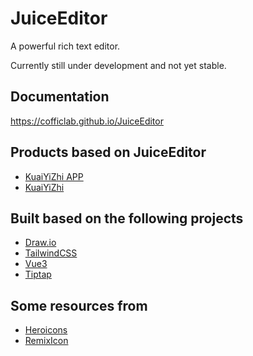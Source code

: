 # JuiceEditor

A powerful rich text editor.

Currently still under development and not yet stable.

## Documentation

<https://cofficlab.github.io/JuiceEditor>

## Products based on JuiceEditor

-   [KuaiYiZhi APP](https://apps.apple.com/cn/app/%E5%BF%AB%E6%98%93%E7%9F%A5/id6457892799)
-   [KuaiYiZhi](https://www.kuaiyizhi.cn)

## Built based on the following projects

-   [Draw.io](https://github.com/jgraph/drawio)
-   [TailwindCSS](https://tailwindcss.com/)
-   [Vue3](https://v3.vuejs.org/)
-   [Tiptap](https://tiptap.dev/)

## Some resources from

-   [Heroicons](https://heroicons.com)
-   [RemixIcon](https://remixicon.com)
